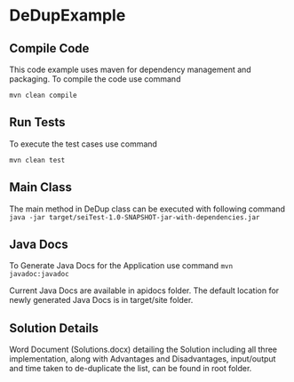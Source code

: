 # DeDupExample



## Compile Code
  This code example uses maven for dependency management and packaging.
  To compile the code use command
  
  ``` mvn clean compile ```
  
## Run Tests
  To execute the test cases use command
  
  ``` mvn clean test ```
  
## Main Class
  The main method in DeDup class can be executed with following command
  ``` java -jar target/seiTest-1.0-SNAPSHOT-jar-with-dependencies.jar ```
  
  
## Java Docs
  To Generate Java Docs for the Application use command
  ``` mvn javadoc:javadoc ```
  
  Current Java Docs are available in apidocs folder. 
  The default location for newly generated Java Docs is in target/site folder.
  
## Solution Details
  Word Document (Solutions.docx) detailing the Solution including all three implementation,
  along with Advantages and Disadvantages, input/output and time taken to de-duplicate the list, 
  can be found in root folder.
  
  